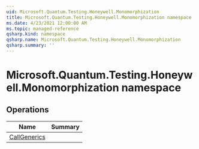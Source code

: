 ```yaml
---
uid: Microsoft.Quantum.Testing.Honeywell.Monomorphization
title: Microsoft.Quantum.Testing.Honeywell.Monomorphization namespace
ms.date: 4/23/2021 12:00:00 AM
ms.topic: managed-reference
qsharp.kind: namespace
qsharp.name: Microsoft.Quantum.Testing.Honeywell.Monomorphization
qsharp.summary: ''
---
```


# Microsoft.Quantum.Testing.Honeywell.Monomorphization namespace




<!-- summaries -->

## Operations

| Name | Summary |
|------|---------|
|[CallGenerics](xref:Microsoft.Quantum.Testing.Honeywell.Monomorphization.CallGenerics) | |


<!-- /summaries -->
